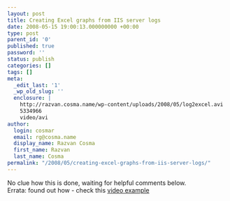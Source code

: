 ```yaml
---
layout: post
title: Creating Excel graphs from IIS server logs
date: 2008-05-15 19:00:13.000000000 +00:00
type: post
parent_id: '0'
published: true
password: ''
status: publish
categories: []
tags: []
meta:
  _edit_last: '1'
  _wp_old_slug: ''
  enclosure: |
    http://razvan.cosma.name/wp-content/uploads/2008/05/log2excel.avi
    5334966
    video/avi
author:
  login: cosmar
  email: rg@cosma.name
  display_name: Razvan Cosma
  first_name: Razvan
  last_name: Cosma
permalink: "/2008/05/creating-excel-graphs-from-iis-server-logs/"
---
```

No clue how this is done, waiting for helpful comments below.  
Errata: found out how - check this [video example](http://razvan.cosma.name/wp-content/uploads/2008/05/log2excel.avi)[  
](../log2excel.avi)

